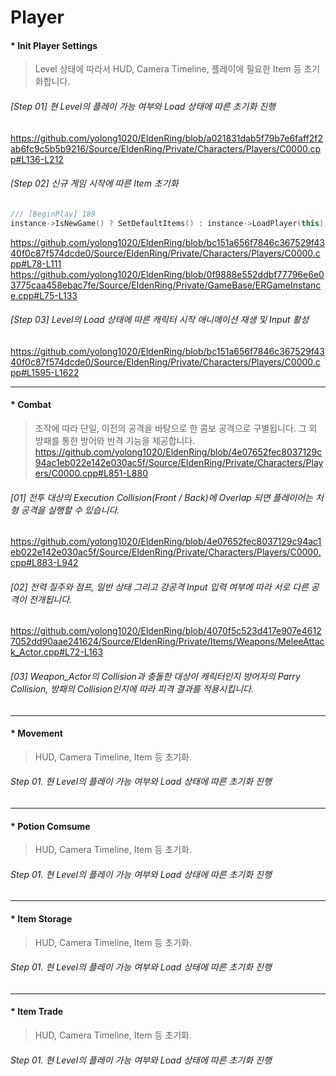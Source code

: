 # Player
#### * Init Player Settings
  > Level 상태에 따라서 HUD, Camera Timeline, 플레이에 필요한 Item 등 초기화합니다.    

  ###### [Step 01] 현 Level의 플레이 가능 여부와 Load 상태에 따른 초기화 진행
  https://github.com/yolong1020/EldenRing/blob/a021831dab5f79b7e6faff2f2ab6fc9c5b5b9216/Source/EldenRing/Private/Characters/Players/C0000.cpp#L136-L212
  </br>
  ###### [Step 02] 신규 게임 시작에 따른 Item 초기화
  ```C++
  /// [BeginPlay] 189
  instance->IsNewGame() ? SetDefaultItems() : instance->LoadPlayer(this);
  ```
  https://github.com/yolong1020/EldenRing/blob/bc151a656f7846c367529f4340f0c87f574dcde0/Source/EldenRing/Private/Characters/Players/C0000.cpp#L78-L111
  https://github.com/yolong1020/EldenRing/blob/0f9888e552ddbf77796e6e03775caa458ebac7fe/Source/EldenRing/Private/GameBase/ERGameInstance.cpp#L75-L133
  </br>
  ###### [Step 03] Level의 Load 상태에 따른 캐릭터 시작 애니메이션 재생 및 Input 활성
  https://github.com/yolong1020/EldenRing/blob/bc151a656f7846c367529f4340f0c87f574dcde0/Source/EldenRing/Private/Characters/Players/C0000.cpp#L1595-L1622
  
---
#### * Combat
  > 조작에 따라 단일, 이전의 공격을 바탕으로 한 콤보 공격으로 구별됩니다. 그 외 방패를 통한 방어와 반격 기능을 제공합니다.
  https://github.com/yolong1020/EldenRing/blob/4e07652fec8037129c94ac1eb022e142e030ac5f/Source/EldenRing/Private/Characters/Players/C0000.cpp#L851-L880
  ###### [01] 전투 대상의 Execution Collision(Front / Back)에 Overlap 되면 플레이어는 처형 공격을 실행할 수 있습니다.
  https://github.com/yolong1020/EldenRing/blob/4e07652fec8037129c94ac1eb022e142e030ac5f/Source/EldenRing/Private/Characters/Players/C0000.cpp#L883-L942
  ###### [02] 전력 질주와 점프, 일반 상태 그리고 강공격 Input 입력 여부에 따라 서로 다른 공격이 전개됩니다. 
  https://github.com/yolong1020/EldenRing/blob/4070f5c523d417e907e46127052dd90aae241624/Source/EldenRing/Private/Items/Weapons/MeleeAttack_Actor.cpp#L72-L163
  ###### [03] Weapon_Actor의 Collision과 충돌한 대상이 캐릭터인지 방어자의 Parry Collision, 방패의 Collision인지에 따라 피격 결과를 적용시킵니다. 
---
#### * Movement
  > HUD, Camera Timeline, Item 등 초기화.
  ###### Step 01. 현 Level의 플레이 가능 여부와 Load 상태에 따른 초기화 진행
---
#### * Potion Comsume
  > HUD, Camera Timeline, Item 등 초기화.
  ###### Step 01. 현 Level의 플레이 가능 여부와 Load 상태에 따른 초기화 진행
---
#### * Item Storage
  > HUD, Camera Timeline, Item 등 초기화.
  ###### Step 01. 현 Level의 플레이 가능 여부와 Load 상태에 따른 초기화 진행
---
#### * Item Trade
  > HUD, Camera Timeline, Item 등 초기화.
  ###### Step 01. 현 Level의 플레이 가능 여부와 Load 상태에 따른 초기화 진행
